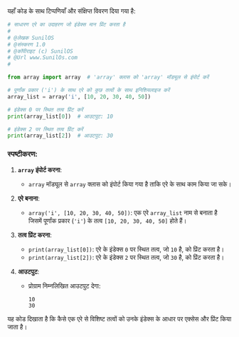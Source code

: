 यहाँ कोड के साथ टिप्पणियाँ और संक्षिप्त विवरण दिया गया है:

```python
# साधारण एरे का उदाहरण जो इंडेक्स मान प्रिंट करता है
# 
# @लेखक SunilOS  
# @संस्करण 1.0
# @कॉपीराइट (c) SunilOS  
# @Url www.SunilOs.com
#

from array import array  # 'array' क्लास को 'array' मॉड्यूल से इंपोर्ट करें

# पूर्णांक प्रकार ('i') के साथ एरे को कुछ तत्वों के साथ इनिशियलाइज करें
array_list = array('i', [10, 20, 30, 40, 50])

# इंडेक्स 0 पर स्थित तत्व प्रिंट करें
print(array_list[0])  # आउटपुट: 10

# इंडेक्स 2 पर स्थित तत्व प्रिंट करें
print(array_list[2])  # आउटपुट: 30
```

### स्पष्टीकरण:

1. **`array` इंपोर्ट करना**:
   - `array` मॉड्यूल से `array` क्लास को इंपोर्ट किया गया है ताकि एरे के साथ काम किया जा सके।

2. **एरे बनाना**:
   - `array('i', [10, 20, 30, 40, 50])`: एक एरे `array_list` नाम से बनाता है जिसमें पूर्णांक प्रकार (`'i'`) के तत्व `[10, 20, 30, 40, 50]` होते हैं।

3. **तत्व प्रिंट करना**:
   - `print(array_list[0])`: एरे के इंडेक्स `0` पर स्थित तत्व, जो `10` है, को प्रिंट करता है।
   - `print(array_list[2])`: एरे के इंडेक्स `2` पर स्थित तत्व, जो `30` है, को प्रिंट करता है।

4. **आउटपुट**:
   - प्रोग्राम निम्नलिखित आउटपुट देगा:
     ```
     10
     30
     ```

यह कोड दिखाता है कि कैसे एक एरे से विशिष्ट तत्वों को उनके इंडेक्स के आधार पर एक्सेस और प्रिंट किया जाता है।

